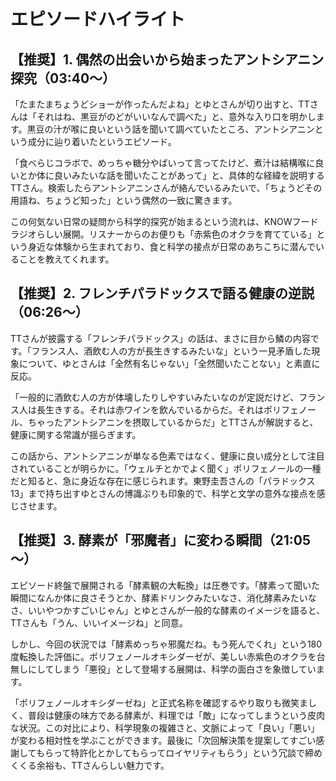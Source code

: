 # エピソードハイライト

## 【推奨】1. 偶然の出会いから始まったアントシアニン探究（03:40～）

「たまたまちょうどショーが作ったんだよね」とゆとさんが切り出すと、TTさんは「それはね、黒豆がのどがいいなんで調べた」と、意外な入り口を明かします。黒豆の汁が喉に良いという話を聞いて調べていたところ、アントシアニンという成分に辿り着いたというエピソード。

「食べらじコラボで、めっちゃ糖分やばいって言ってたけど、煮汁は結構喉に良いとか体に良いみたいな話を聞いたことがあって」と、具体的な経緯を説明するTTさん。検索したらアントシアニンさんが絡んでいるみたいで、「ちょうどその用語ね、ちょうど知った」という偶然の一致に驚きます。

この何気ない日常の疑問から科学的探究が始まるという流れは、KNOWフードラジオらしい展開。リスナーからのお便りも「赤紫色のオクラを育てている」という身近な体験から生まれており、食と科学の接点が日常のあちこちに潜んでいることを教えてくれます。

## 【推奨】2. フレンチパラドックスで語る健康の逆説（06:26～）

TTさんが披露する「フレンチパラドックス」の話は、まさに目から鱗の内容です。「フランス人、酒飲む人の方が長生きするみたいな」という一見矛盾した現象について、ゆとさんは「全然有名じゃない」「全然聞いたことない」と素直に反応。

「一般的に酒飲む人の方が体壊したりしやすいみたいなのが定説だけど、フランス人は長生きする。それは赤ワインを飲んでいるからだ。それはポリフェノール、ちゃったアントシアニンを摂取しているからだ」とTTさんが解説すると、健康に関する常識が揺らぎます。

この話から、アントシアニンが単なる色素ではなく、健康に良い成分として注目されていることが明らかに。「ウェルチとかでよく聞く」ポリフェノールの一種だと知ると、急に身近な存在に感じられます。東野圭吾さんの「パラドックス13」まで持ち出すゆとさんの博識ぶりも印象的で、科学と文学の意外な接点を感じさせます。

## 【推奨】3. 酵素が「邪魔者」に変わる瞬間（21:05～）

エピソード終盤で展開される「酵素観の大転換」は圧巻です。「酵素って聞いた瞬間になんか体に良さそうとか、酵素ドリンクみたいなさ、消化酵素みたいなさ、いいやつかすごいじゃん」とゆとさんが一般的な酵素のイメージを語ると、TTさんも「うん、いいイメージね」と同意。

しかし、今回の状況では「酵素めっちゃ邪魔だね。もう死んでくれ」という180度転換した評価に。ポリフェノールオキシダーゼが、美しい赤紫色のオクラを台無しにしてしまう「悪役」として登場する展開は、科学の面白さを象徴しています。

「ポリフェノールオキシダーゼね」と正式名称を確認するやり取りも微笑ましく、普段は健康の味方である酵素が、料理では「敵」になってしまうという皮肉な状況。この対比により、科学現象の複雑さと、文脈によって「良い」「悪い」が変わる相対性を学ぶことができます。最後に「次回解決策を提案してすごい感謝してもらって特許化とかしてもらってロイヤリティもらう」という冗談で締めくくる余裕も、TTさんらしい魅力です。